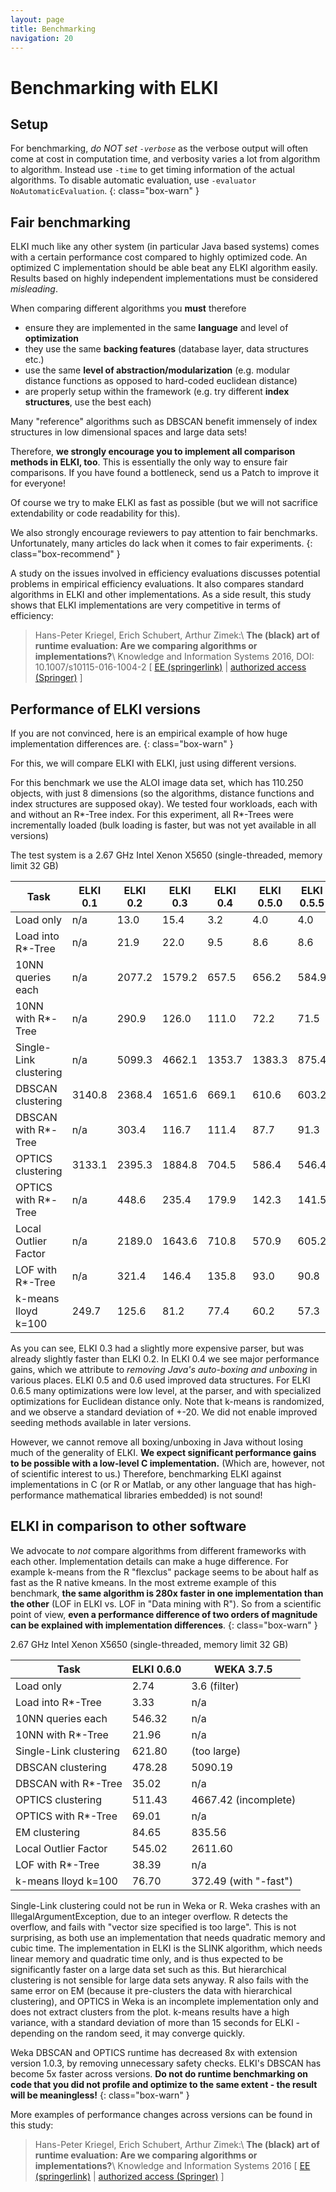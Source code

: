 ```yaml
---
layout: page
title: Benchmarking
navigation: 20
---
```



Benchmarking with ELKI
======================

Setup
-----

For benchmarking, *do NOT set `-verbose`* as the verbose output will often come at cost in computation time, and verbosity varies a lot from algorithm to algorithm. Instead use `-time` to get timing information of the actual algorithms. To disable automatic evaluation, use `-evaluator NoAutomaticEvaluation`.
{: class="box-warn" }

Fair benchmarking
-----------------

ELKI much like any other system (in particular Java based systems) comes with a certain performance cost compared to highly optimized code. An optimized C implementation should be able beat any ELKI algorithm easily. Results based on highly independent implementations must be considered *misleading*.

When comparing different algorithms you **must** therefore

 * ensure they are implemented in the same **language** and level of **optimization**
 * they use the same **backing features** (database layer, data structures etc.)
 * use the same **level of abstraction/modularization** (e.g. modular distance functions as opposed to hard-coded euclidean distance)
 * are properly setup within the framework (e.g. try different **index structures**, use the best each)

Many "reference" algorithms such as DBSCAN benefit immensely of index structures in low dimensional spaces and large data sets!

Therefore, **we strongly encourage you to implement all comparison methods in ELKI, too**. This is essentially the only way to ensure fair comparisons. If you have found a bottleneck, send us a Patch to improve it for everyone!

Of course we try to make ELKI as fast as possible (but we will not sacrifice extendability or code readability for this).

We also strongly encourage reviewers to pay attention to fair benchmarks. Unfortunately, many articles do lack when it comes to fair experiments.
{: class="box-recommend" }

A study on the issues involved in efficiency evaluations discusses potential problems in empirical efficiency evaluations. It also compares standard algorithms in ELKI and other implementations. As a side result, this study shows that ELKI implementations are very competitive in terms of efficiency:

> Hans-Peter Kriegel, Erich Schubert, Arthur Zimek:\\
**The (black) art of runtime evaluation: Are we comparing algorithms or implementations?**\\
Knowledge and Information Systems 2016, DOI: 10.1007/s10115-016-1004-2 \[ [EE (springerlink)](http://dx.doi.org/10.1007/s10115-016-1004-2) | [authorized access (Springer)](http://rdcu.be/lMk4) \]

Performance of ELKI versions
----------------------------

If you are not convinced, here is an empirical example of how huge implementation differences are.
{: class="box-warn" }

For this, we will compare ELKI with ELKI, just using different versions.

For this benchmark we use the ALOI image data set, which has 110.250 objects, with just 8 dimensions (so the algorithms, distance functions and index structures are supposed okay). We tested four workloads, each with and without an R\*-Tree index. For this experiment, all R\*-Trees were incrementally loaded (bulk loading is faster, but was not yet available in all versions)

The test system is a 2.67 GHz Intel Xenon X5650 (single-threaded, memory limit 32 GB)

| **Task**  | **ELKI 0.1** | **ELKI 0.2** |  **ELKI 0.3** | **ELKI 0.4** | **ELKI 0.5.0** | **ELKI 0.5.5** | **ELKI 0.6.0** | **ELKI 0.6.5** |
|-----------|--------------|--------------|--------------|--------------|--------------|--------------|--------------|--------------|
| Load only | n/a          | 13.0         | 15.4 | 3.2 | 4.0 | 4.0 | 2.7 | 2.3 |
| Load into R\*-Tree | n/a | 21.9 | 22.0 | 9.5 | 8.6 | 8.6 | 3.3 | 2.7 |
| 10NN queries each | n/a | 2077.2 | 1579.2 | 657.5 | 656.2 | 584.9 | 546.3 | 443.0 |
| 10NN with R\*-Tree | n/a | 290.9 | 126.0 | 111.0 | 72.2 | 71.5 | 22.0 | 20.0 |
| Single-Link clustering| n/a | 5099.3 | 4662.1 |1353.7 |1383.3 | 875.4 | 621.8 | 613.3 |
| DBSCAN clustering | 3140.8 | 2368.4 | 1651.6 | 669.1 | 610.6 | 603.2 | 478.3 | 443.3 |
| DBSCAN with R\*-Tree | n/a | 303.4 | 116.7 | 111.4 | 87.7 | 91.3 | 35.0 | 33.7 |
| OPTICS clustering | 3133.1 | 2395.3 | 1884.8 | 704.5 | 586.4 | 546.4 | 511.4 | 445.3 |
| OPTICS with R\*-Tree | n/a | 448.6 | 235.4 | 179.9 | 142.3 | 141.5 | 69.0 | 56.8 |
| Local Outlier Factor | n/a | 2189.0 | 1643.6 | 710.8 | 570.9 | 605.2 | 545.0 | 442.5 |
| LOF with R\*-Tree | n/a | 321.4 | 146.4 | 135.8 | 93.0 | 90.8 | 38.4 | 35.7 |
| k-means lloyd k=100 | 249.7 | 125.6 | 81.2 | 77.4 | 60.2 | 57.3 | 76.7 | 86.5

As you can see, ELKI 0.3 had a slightly more expensive parser, but was already slightly faster than ELKI 0.2. In ELKI 0.4 we see major performance gains, which we attribute to _removing Java's auto-boxing and unboxing_ in various places. ELKI 0.5 and 0.6 used improved data structures. For ELKI 0.6.5 many optimizations were low level, at the parser, and with specialized optimizations for Euclidean distance only. Note that k-means is randomized, and we observe a standard deviation of +-20. We did not enable improved seeding methods available in later versions.

However, we cannot remove all boxing/unboxing in Java without losing much of the generality of ELKI. **We expect significant performance gains to be possible with a low-level C implementation.** (Which are, however, not of scientific interest to us.) Therefore, benchmarking ELKI against implementations in C (or R or Matlab, or any other language that has high-performance mathematical libraries embedded) is not sound!

ELKI in comparison to other software
------------------------------------

We advocate to _not_ compare algorithms from different frameworks with each other. Implementation details can make a huge difference. For example k-means from the R "flexclus" package seems to be about half as fast as the R native kmeans. In the most extreme example of this benchmark, **the same algorithm is 280x faster in one implementation than the other** (LOF in ELKI vs. LOF in "Data mining with R"). So from a scientific point of view, **even a performance difference of two orders of magnitude can be explained with implementation differences**.
{: class="box-warn" }

2.67 GHz Intel Xenon X5650 (single-threaded, memory limit 32 GB)

| **Task**               | **ELKI 0.6.0** | **WEKA 3.7.5**        |
|------------------------|----------------|-----------------------|
| Load only              | 2.74           | 3.6 (filter)          |
| Load into R\*-Tree     | 3.33           | n/a                   |
| 10NN queries each      | 546.32         | n/a                   |
| 10NN with R\*-Tree     | 21.96          | n/a                   |
| Single-Link clustering | 621.80         | (too large)           |
| DBSCAN clustering      | 478.28         | 5090.19               |
| DBSCAN with R\*-Tree   | 35.02          | n/a                   |
| OPTICS clustering      | 511.43         | 4667.42 (incomplete)  |
| OPTICS with R\*-Tree   | 69.01          | n/a                   |
| EM clustering          | 84.65          | 835.56                |
| Local Outlier Factor   | 545.02         | 2611.60               |
| LOF with R\*-Tree      | 38.39          | n/a                   |
| k-means lloyd k=100    | 76.70          | 372.49 (with "-fast") |

Single-Link clustering could not be run in Weka or R. Weka crashes with an IllegalArgumentException, due to an integer overflow. R detects the overflow, and fails with "vector size specified is too large". This is not surprising, as both use an implementation that needs quadratic memory and cubic time. The implementation in ELKI is the SLINK algorithm, which needs linear memory and quadratic time only, and is thus expected to be significantly faster on a large data set such as this. But hierarchical clustering is not sensible for large data sets anyway. R also fails with the same error on EM (because it pre-clusters the data with hierarchical clustering), and OPTICS in Weka is an incomplete implementation only and does not extract clusters from the plot. k-means results have a high variance, with a standard deviation of more than 15 seconds for ELKI - depending on the random seed, it may converge quickly.

Weka DBSCAN and OPTICS runtime has decreased 8x with extension version 1.0.3, by removing unnecessary safety checks. ELKI's DBSCAN has become 5x faster across versions. **Do not do runtime benchmarking on code that you did not profile and optimize to the same extent - the result will be meaningless!**
{: class="box-warn" }

More examples of performance changes across versions can be found in this study:

> Hans-Peter Kriegel, Erich Schubert, Arthur Zimek:\\
**The (black) art of runtime evaluation: Are we comparing algorithms or implementations?**\\
Knowledge and Information Systems 2016 \[ [EE (springerlink)](http://dx.doi.org/10.1007/s10115-016-1004-2) | [authorized access (Springer)](http://rdcu.be/lMk4) \]
